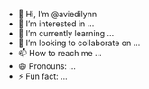 - 👋 Hi, I’m @aviedilynn
- 👀 I’m interested in ...
- 🌱 I’m currently learning ...
- 💞️ I’m looking to collaborate on ...
- 📫 How to reach me ...
- 😄 Pronouns: ...
- ⚡ Fun fact: ...

<!---
aviedilynn/aviedilynn is a ✨ special ✨ repository because its `README.md` (this file) appears on your GitHub profile.
You can click the Preview link to take a look at your changes.
--->
